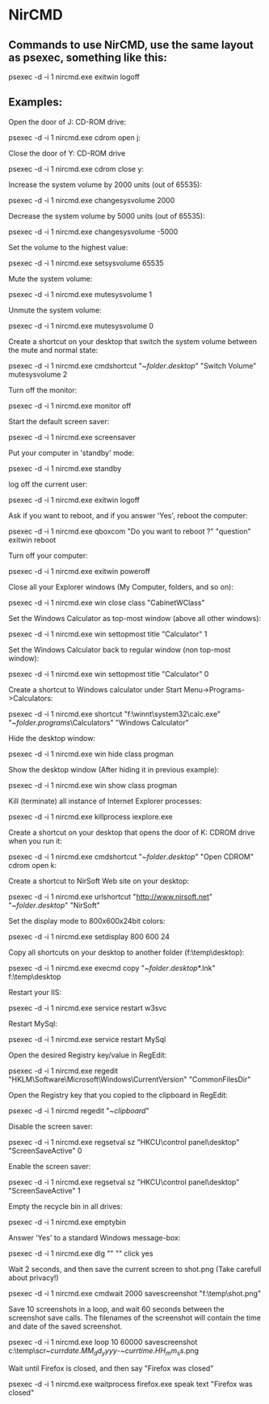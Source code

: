 # NirCMD

## Commands to use NirCMD, use the same layout as psexec, something like this:

psexec -d -i 1 nircmd.exe exitwin logoff

## Examples:

Open the door of J: CD-ROM drive:

psexec -d -i 1 nircmd.exe cdrom open j:

Close the door of Y: CD-ROM drive	

psexec -d -i 1 nircmd.exe cdrom close y:

Increase the system volume by 2000 units (out of 65535):

psexec -d -i 1 nircmd.exe changesysvolume 2000

Decrease the system volume by 5000 units (out of 65535):

psexec -d -i 1 nircmd.exe changesysvolume -5000

Set the volume to the highest value:

psexec -d -i 1 nircmd.exe setsysvolume 65535

Mute the system volume:

psexec -d -i 1 nircmd.exe mutesysvolume 1

Unmute the system volume:

psexec -d -i 1 nircmd.exe mutesysvolume 0

Create a shortcut on your desktop that switch the system volume between the mute and normal state:

psexec -d -i 1 nircmd.exe cmdshortcut "~$folder.desktop$" "Switch Volume" mutesysvolume 2

Turn off the monitor:

psexec -d -i 1 nircmd.exe monitor off

Start the default screen saver:

psexec -d -i 1 nircmd.exe screensaver

Put your computer in 'standby' mode:

psexec -d -i 1 nircmd.exe standby

log off the current user:

psexec -d -i 1 nircmd.exe exitwin logoff

Ask if you want to reboot, and if you answer 'Yes', reboot the computer:

psexec -d -i 1 nircmd.exe qboxcom "Do you want to reboot ?" "question" exitwin reboot

Turn off your computer:

psexec -d -i 1 nircmd.exe exitwin poweroff

Close all your Explorer windows (My Computer, folders, and so on):

psexec -d -i 1 nircmd.exe win close class "CabinetWClass"

Set the Windows Calculator as top-most window (above all other windows):

psexec -d -i 1 nircmd.exe win settopmost title "Calculator" 1

Set the Windows Calculator back to regular window (non top-most window):

psexec -d -i 1 nircmd.exe win settopmost title "Calculator" 0

Create a shortcut to Windows calculator under Start Menu->Programs->Calculators:

psexec -d -i 1 nircmd.exe shortcut "f:\winnt\system32\calc.exe" "~$folder.programs$\Calculators" "Windows Calculator"

Hide the desktop window:

psexec -d -i 1 nircmd.exe win hide class progman

Show the desktop window (After hiding it in previous example):

psexec -d -i 1 nircmd.exe win show class progman

Kill (terminate) all instance of Internet Explorer processes:

psexec -d -i 1 nircmd.exe killprocess iexplore.exe

Create a shortcut on your desktop that opens the door of K: CDROM drive when you run it:

psexec -d -i 1 nircmd.exe cmdshortcut "~$folder.desktop$" "Open CDROM" cdrom open k:

Create a shortcut to NirSoft Web site on your desktop:

psexec -d -i 1 nircmd.exe urlshortcut "http://www.nirsoft.net" "~$folder.desktop$" "NirSoft"

Set the display mode to 800x600x24bit colors:

psexec -d -i 1 nircmd.exe setdisplay 800 600 24

Copy all shortcuts on your desktop to another folder (f:\temp\desktop):

psexec -d -i 1 nircmd.exe execmd copy "~$folder.desktop$\*.lnk" f:\temp\desktop

Restart your IIS:

psexec -d -i 1 nircmd.exe service restart w3svc

Restart MySql:

psexec -d -i 1 nircmd.exe service restart MySql

Open the desired Registry key/value in RegEdit:

psexec -d -i 1 nircmd.exe regedit "HKLM\Software\Microsoft\Windows\CurrentVersion" "CommonFilesDir"

Open the Registry key that you copied to the clipboard in RegEdit:

psexec -d -i 1 nircmd regedit "~$clipboard$"

Disable the screen saver:

psexec -d -i 1 nircmd.exe regsetval sz "HKCU\control panel\desktop" "ScreenSaveActive" 0

Enable the screen saver:

psexec -d -i 1 nircmd.exe regsetval sz "HKCU\control panel\desktop" "ScreenSaveActive" 1

Empty the recycle bin in all drives:

psexec -d -i 1 nircmd.exe emptybin

Answer 'Yes' to a standard Windows message-box:

psexec -d -i 1 nircmd.exe dlg "" "" click yes

Wait 2 seconds, and then save the current screen to shot.png (Take carefull about privacy!)

psexec -d -i 1 nircmd.exe cmdwait 2000 savescreenshot "f:\temp\shot.png"

Save 10 screenshots in a loop, and wait 60 seconds between the screenshot save calls. The filenames of the screenshot will contain the time and date of the saved screenshot.	

psexec -d -i 1 nircmd.exe loop 10 60000 savescreenshot c:\temp\scr~$currdate.MM_dd_yyyy$-~$currtime.HH_mm_ss$.png

Wait until Firefox is closed, and then say "Firefox was closed"	

psexec -d -i 1 nircmd.exe waitprocess firefox.exe speak text "Firefox was closed"
